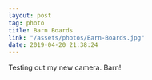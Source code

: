 ```yaml
---
layout: post
tag: photo
title: Barn Boards
link: "/assets/photos/Barn-Boards.jpg"
date: 2019-04-20 21:38:24
---
```

Testing out my new camera. Barn!
